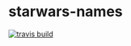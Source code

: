 # starwars-names

[![travis build](https://img.shields.io/travis/babzcraig/starwars-names.svg?style=flat-square)](https://travis-ci.org/babzcraig/starwars-names)
